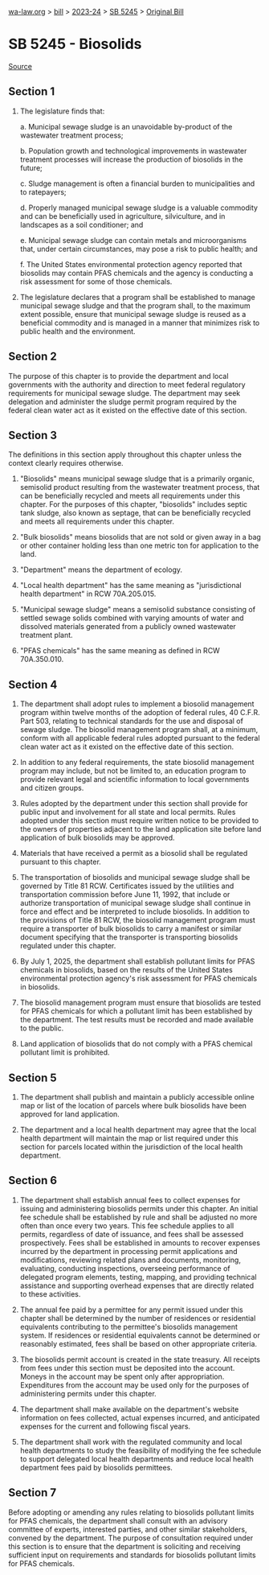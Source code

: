 [wa-law.org](/) > [bill](/bill/) > [2023-24](/bill/2023-24/) > [SB 5245](/bill/2023-24/sb/5245/) > [Original Bill](/bill/2023-24/sb/5245/1/)

# SB 5245 - Biosolids

[Source](http://lawfilesext.leg.wa.gov/biennium/2023-24/Pdf/Bills/Senate%20Bills/5245.pdf)

## Section 1
1. The legislature finds that:

    a. Municipal sewage sludge is an unavoidable by-product of the wastewater treatment process;

    b. Population growth and technological improvements in wastewater treatment processes will increase the production of biosolids in the future;

    c. Sludge management is often a financial burden to municipalities and to ratepayers;

    d. Properly managed municipal sewage sludge is a valuable commodity and can be beneficially used in agriculture, silviculture, and in landscapes as a soil conditioner; and

    e. Municipal sewage sludge can contain metals and microorganisms that, under certain circumstances, may pose a risk to public health; and

    f. The United States environmental protection agency reported that biosolids may contain PFAS chemicals and the agency is conducting a risk assessment for some of those chemicals.

2. The legislature declares that a program shall be established to manage municipal sewage sludge and that the program shall, to the maximum extent possible, ensure that municipal sewage sludge is reused as a beneficial commodity and is managed in a manner that minimizes risk to public health and the environment.

## Section 2
The purpose of this chapter is to provide the department  and local governments with the authority and direction to meet federal regulatory requirements for municipal sewage sludge. The department  may seek delegation and administer the sludge permit program required by the federal clean water act as it existed on the effective date of this section.

## Section 3
The definitions in this section apply throughout this chapter unless the context clearly requires otherwise.

1. "Biosolids" means municipal sewage sludge that is a primarily organic, semisolid product resulting from the wastewater treatment process, that can be beneficially recycled and meets all requirements under this chapter. For the purposes of this chapter, "biosolids" includes septic tank sludge, also known as septage, that can be beneficially recycled and meets all requirements under this chapter.

2. "Bulk biosolids" means biosolids that are not sold or given away in a bag or other container holding less than one metric ton for application to the land.

3. "Department" means the department of ecology.

4. "Local health department" has the same meaning as "jurisdictional health department" in RCW 70A.205.015.

5. "Municipal sewage sludge" means a semisolid substance consisting of settled sewage solids combined with varying amounts of water and dissolved materials generated from a publicly owned wastewater treatment plant.

6. "PFAS chemicals" has the same meaning as defined in RCW 70A.350.010.

## Section 4
1. The department shall adopt rules to implement a biosolid management program within twelve months of the adoption of federal rules, 40 C.F.R. Part 503, relating to technical standards for the use and disposal of sewage sludge. The biosolid management program shall, at a minimum, conform with all applicable federal rules adopted pursuant to the federal clean water act as it existed on the effective date of this section.

2. In addition to any federal requirements, the state biosolid management program may include, but not be limited to, an education program to provide relevant legal and scientific information to local governments and citizen groups.

3. Rules adopted by the department under this section shall provide for public input and involvement for all state and local permits. Rules adopted under this section must require written notice to be provided to the owners of properties adjacent to the land application site before land application of bulk biosolids may be approved.

4. Materials that have received a permit as a biosolid shall be regulated pursuant to this chapter.

5. The transportation of biosolids and municipal sewage sludge shall be governed by Title 81 RCW. Certificates issued by the utilities and transportation commission before June 11, 1992, that include or authorize transportation of municipal sewage sludge shall continue in force and effect and be interpreted to include biosolids. In addition to the provisions of Title 81 RCW, the biosolid management program must require a transporter of bulk biosolids to carry a manifest or similar document specifying that the transporter is transporting biosolids regulated under this chapter.

6. By July 1, 2025, the department shall establish pollutant limits for PFAS chemicals in biosolids, based on the results of the United States environmental protection agency's risk assessment for PFAS chemicals in biosolids.

7. The biosolid management program must ensure that biosolids are tested for PFAS chemicals for which a pollutant limit has been established by the department. The test results must be recorded and made available to the public.

8. Land application of biosolids that do not comply with a PFAS chemical pollutant limit is prohibited.

## Section 5
1. The department shall publish and maintain a publicly accessible online map or list of the location of parcels where bulk biosolids have been approved for land application.

2. The department and a local health department may agree that the local health department will maintain the map or list required under this section for parcels located within the jurisdiction of the local health department.

## Section 6
1. The department shall establish annual fees to collect expenses for issuing and administering biosolids permits under this chapter. An initial fee schedule shall be established by rule and shall be adjusted no more often than once every two years. This fee schedule applies to all permits, regardless of date of issuance, and fees shall be assessed prospectively. Fees shall be established in amounts to recover expenses incurred by the department in processing permit applications and modifications, reviewing related plans and documents, monitoring, evaluating, conducting inspections, overseeing performance of delegated program elements, testing, mapping, and providing technical assistance and supporting overhead expenses that are directly related to these activities.

2. The annual fee paid by a permittee for any permit issued under this chapter shall be determined by the number of residences or residential equivalents contributing to the permittee's biosolids management system. If residences or residential equivalents cannot be determined or reasonably estimated, fees shall be based on other appropriate criteria.

3. The biosolids permit account is created in the state treasury. All receipts from fees under this section must be deposited into the account. Moneys in the account may be spent only after appropriation. Expenditures from the account may be used only for the purposes of administering permits under this chapter.

4. The department shall make available on the department's website information on fees collected, actual expenses incurred, and anticipated expenses for the current and following fiscal years.

5. The department shall work with the regulated community and local health departments to study the feasibility of modifying the fee schedule to support delegated local health departments and reduce local health department fees paid by biosolids permittees.

## Section 7
Before adopting or amending any rules relating to biosolids pollutant limits for PFAS chemicals, the department shall consult with an advisory committee of experts, interested parties, and other similar stakeholders, convened by the department. The purpose of consultation required under this section is to ensure that the department is soliciting and receiving sufficient input on requirements and standards for biosolids pollutant limits for PFAS chemicals.

